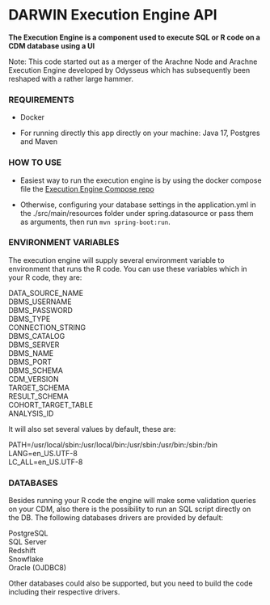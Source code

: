 DARWIN Execution Engine API
=======================================

**The Execution Engine is a component used to execute SQL or R code on a CDM database using a UI**

Note: This code started out as a merger of the Arachne Node and Arachne Execution Engine developed by Odysseus which has subsequently
been reshaped with a rather large hammer.

### REQUIREMENTS

- Docker

- For running directly this app directly on your machine: Java 17, Postgres and Maven

### HOW TO USE

- Easiest way to run the execution engine is by using the docker compose file the [Execution Engine
  Compose repo](https://github.com/darwin-eu-dev/execution-engine-compose)

- Otherwise, configuring your database settings in the application.yml in the
  ./src/main/resources folder under spring.datasource or pass them as arguments, then run `mvn spring-boot:run`.

### ENVIRONMENT VARIABLES

The execution engine will supply several environment variable to environment that runs the R code. You can use these
variables which in your R code, they are:

DATA_SOURCE_NAME\
DBMS_USERNAME\
DBMS_PASSWORD\
DBMS_TYPE\
CONNECTION_STRING\
DBMS_CATALOG\
DBMS_SERVER\
DBMS_NAME\
DBMS_PORT\
DBMS_SCHEMA\
CDM_VERSION\
TARGET_SCHEMA\
RESULT_SCHEMA\
COHORT_TARGET_TABLE\
ANALYSIS_ID

It will also set several values by default, these are:

PATH=/usr/local/sbin:/usr/local/bin:/usr/sbin:/usr/bin:/sbin:/bin\
LANG=en_US.UTF-8\
LC_ALL=en_US.UTF-8

### DATABASES

Besides running your R code the engine will make some validation queries on your CDM, also there is the possibility to
run an SQL script directly on the DB. The following databases drivers are provided by default:

PostgreSQL\
SQL Server\
Redshift\
Snowflake\
Oracle (OJDBC8)

Other databases could also be supported, but you need to build the code including their respective drivers.
